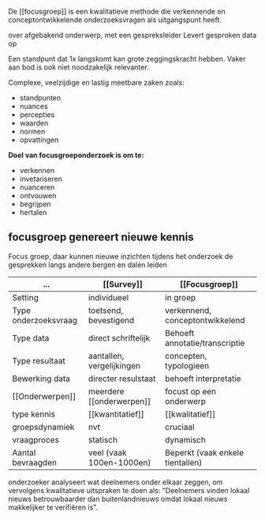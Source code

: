 De [[focusgroep]] is een kwalitatieve methode die verkennende en conceptontwikkelende onderzoeksvragen als uitgangspunt heeft.

over afgebakend onderwerp, met een gespreksleider 
Levert gesproken data op

Een standpunt dat 1x langskomt kan grote zeggingskracht hebben. Vaker aan bod is ook niet noodzakelijk relevanter.

Complexe, veelzijdige en lastig meetbare zaken zoals:
- standpunten
- nuances
- percepties
- waarden
- normen
- opvattingen

**Doel van focusgroeponderzoek is om te:**
- verkennen
- invetariseren
- nuanceren
- ontvouwen
- begrijpen
- hertalen
## focusgroep genereert nieuwe kennis

Focus groep, daar kunnen nieuwe inzichten tijdens het onderzoek de gesprekken langs andere bergen en dalen leiden

| ...                  | [[Survey]]                    | [[Focusgroep]]                      |
| -------------------- | ------------------------- | ------------------------------- |
| Setting              | individueel               | in groep                        |
| Type onderzoeksvraag | toetsend, bevestigend     | verkennend, conceptontwikkelend |
| Type data            | direct schriftelijk       | Behoeft annotatie/transcriptie  |
| Type resultaat       | aantallen, vergelijkingen | concepten, typologieen          |
| Bewerking data       | directer resulstaat       | behoeft interpretatie           |
| [[Onderwerpen]]          | meerdere [[onderwerpen]]      | focust op een onderwerp         |
| type kennis          | [[kwantitatief]]              | [[kwalitatief]]                     |
| groepsdynamiek       | nvt                       | cruciaal                        |
| vraagproces          | statisch                  | dynamisch                       |
| Aantal bevraagden    | veel (vaak 100en-1000en)  | Beperkt (vaak enkele tientallen)                                |

onderzoeker analyseert wat deelnemers onder elkaar zeggen, om vervolgens kwalitatieve uitspraken te doen als: "Deelnemers vinden lokaal nieuws betrouwbaarder dan buitenlandnieuws omdat lokaal nieuws makkelijker te verifiëren is".
